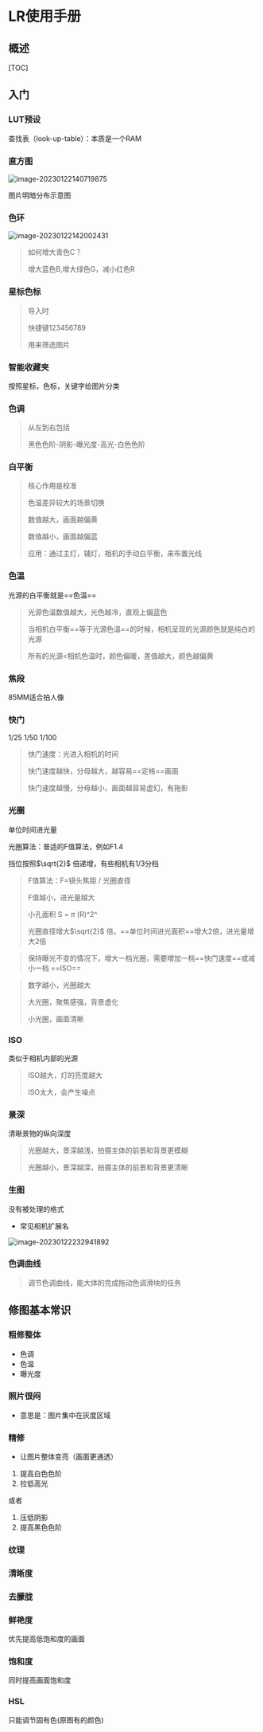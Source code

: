 # LR使用手册

## 概述

[TOC]

## 入门

### LUT预设

查找表（look-up-table）：本质是一个RAM

### 直方图

![image-20230122140719875](./assets/image-20230122140719875.png)

图片明暗分布示意图

### 色环

![image-20230122142002431](./assets/image-20230122142002431.png)

> 如何增大青色C？
>
> 增大蓝色B,增大绿色G，减小红色R

### 星标色标

> 导入时
>
> 快捷键123456789
>
> 用来筛选图片

### 智能收藏夹

按照星标，色标，关键字给图片分类

### 色调

> 从左到右包括
>
> 黑色色阶-阴影-曝光度-高光-白色色阶

### 白平衡

> 核心作用是校准
>
> 色温差异较大的场景切换
>
> 数值越大，画面越偏黄
>
> 数值越小，画面越偏蓝
>
> 应用：通过主灯，辅灯，相机的手动白平衡，来布置光线

### 色温

光源的白平衡就是==色温==

> 光源色温数值越大，光色越冷，直观上偏蓝色
>
> 当相机白平衡==等于光源色温==的时候，相机呈现的光源颜色就是纯白的光源
>
> 所有的光源<相机色温时，颜色偏暖，差值越大，颜色越偏黄

### 焦段

85MM适合拍人像

### 快门

1/25		1/50		1/100

> 快门速度：光进入相机的时间
>
> 快门速度越快，分母越大，越容易==定格==画面
>
> 快门速度越慢，分母越小，画面越容易虚幻，有拖影

### 光圈

单位时间进光量

光圈算法：普适的F值算法，例如F1.4

挡位按照$\sqrt{2}$ 倍递增，有些相机有1/3分档

> F值算法：F=镜头焦距 / 光圈直径
>
> F值越小，进光量越大
>
> 小孔面积 S = $\pi$ (R)^2^
>
> 光圈直径增大$\sqrt{2}$ 倍，==单位时间进光面积==增大2倍，进光量增大2倍

> 保持曝光不变的情况下，增大一档光圈，需要增加一档==快门速度==或减小一档 ==ISO==

> 数字越小，光圈越大
>
> 大光圈，聚焦感强，背景虚化
>
> 小光圈，画面清晰

### ISO

类似于相机内部的光源

> ISO越大，灯的亮度越大
>
> ISO太大，会产生噪点

### 景深

清晰景物的纵向深度

> 光圈越大，景深越浅，拍摄主体的前景和背景更模糊
>
> 光圈越小，景深越深，拍摄主体的前景和背景更清晰

### 生图

没有被处理的格式

- 常见相机扩展名

![image-20230122232941892](./assets/image-20230122232941892.png)

### 色调曲线

> 调节色调曲线，能大体的完成拖动色调滑块的任务

## 修图基本常识

### 粗修整体

- 色调
- 色温
- 曝光度

### 照片很闷

- 意思是：图片集中在灰度区域

### 精修

- 让图片整体变亮（画面更通透）

1. 提高白色色阶
2. 拉低高光

或者

1. 压低阴影
2. 提高黑色色阶



### 纹理

### 清晰度

### 去朦胧

### 鲜艳度

优先提高低饱和度的画面

### 饱和度

同时提高画面饱和度

### HSL

只能调节固有色(原图有的颜色)